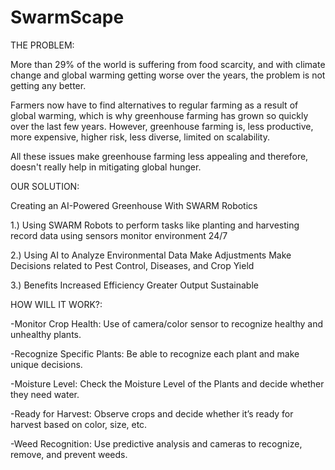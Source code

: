# SwarmScape

THE PROBLEM:

More than 29% of the world is suffering from food scarcity, and with climate change and global warming getting worse over the years, the problem is not getting any better.

Farmers now have to find alternatives to regular farming as a result of global warming, which is why greenhouse farming has grown so quickly over the last few years. However, greenhouse farming is, less productive, more expensive, higher risk, less diverse, limited on scalability.

All these issues make greenhouse farming less appealing and therefore, doesn't really help in mitigating global hunger.



OUR SOLUTION:

Creating an AI-Powered Greenhouse With SWARM Robotics 

1.) Using SWARM Robots to
perform tasks like planting and harvesting
record data using sensors
monitor environment 24/7

2.) Using AI to
Analyze Environmental Data
Make Adjustments
Make Decisions related to Pest Control, Diseases, and Crop Yield

3.) Benefits
Increased Efficiency
Greater Output 
Sustainable 



HOW WILL IT WORK?:

-Monitor Crop Health: Use of camera/color sensor to recognize healthy and unhealthy plants.

-Recognize Specific Plants:  Be able to recognize each plant and make unique decisions.

-Moisture Level: Check the Moisture Level of the Plants and decide whether they need water.

-Ready for Harvest: Observe crops and decide whether it’s ready for harvest based on color, size, etc.

-Weed Recognition: Use predictive analysis and cameras to recognize, remove, and prevent weeds. 



